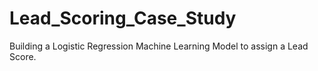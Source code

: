 # Lead_Scoring_Case_Study
Building a Logistic Regression Machine Learning Model to assign a Lead Score.
